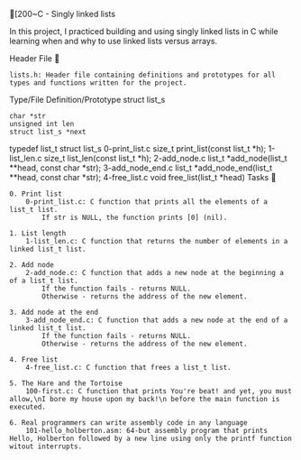 [200~C - Singly linked lists

In this project, I practiced building and using singly linked lists in C while learning when and why to use linked lists versus arrays.


Header File 📁

    lists.h: Header file containing definitions and prototypes for all types and functions written for the project.

Type/File 	Definition/Prototype
struct list_s 	

    char *str
    unsigned int len
    struct list_s *next

typedef list_t 	struct list_s
0-print_list.c 	size_t print_list(const list_t *h);
1-list_len.c 	size_t list_len(const list_t *h);
2-add_node.c 	list_t *add_node(list_t **head, const char *str);
3-add_node_end.c 	list_t *add_node_end(list_t **head, const char *str);
4-free_list.c 	void free_list(list_t *head)
Tasks 📃

    0. Print list
        0-print_list.c: C function that prints all the elements of a list_t list.
            If str is NULL, the function prints [0] (nil).

    1. List length
        1-list_len.c: C function that returns the number of elements in a linked list_t list.

    2. Add node
        2-add_node.c: C function that adds a new node at the beginning a of a list_t list.
            If the function fails - returns NULL.
            Otherwise - returns the address of the new element.

    3. Add node at the end
        3-add_node_end.c: C function that adds a new node at the end of a linked list_t list.
            If the function fails - returns NULL.
            Otherwise - returns the address of the new element.

    4. Free list
        4-free_list.c: C function that frees a list_t list.

    5. The Hare and the Tortoise
        100-first.c: C function that prints You're beat! and yet, you must allow,\nI bore my house upon my back!\n before the main function is executed.

    6. Real programmers can write assembly code in any language
        101-hello_holberton.asm: 64-but assembly program that prints Hello, Holberton followed by a new line using only the printf function witout interrupts.

